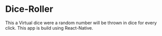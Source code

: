 # Dice-Roller
This a Virtual dice were a random number will be thrown in dice for every click.
This app is build using React-Native.
